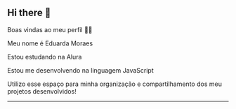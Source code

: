 ## Hi there 👋
Boas vindas ao meu perfil 💙💙

Meu nome é Eduarda Moraes

Estou estudando na Alura

Estou me desenvolvendo na linguagem JavaScript

Utilizo esse espaço para minha organização e compartilhamento dos meu projetos desenvolvidos!
_____________________________________________________________________________________________




<!--
**dudicaM/dudicaM** is a ✨ _special_ ✨ repository because its `README.md` (this file) appears on your GitHub profile.

Here are some ideas to get you started:

- 🔭 I’m currently working on ...
- 🌱 I’m currently learning ...
- 👯 I’m looking to collaborate on ...
- 🤔 I’m looking for help with ...
- 💬 Ask me about ...
- 📫 How to reach me: ...
- 😄 Pronouns: ...
- ⚡ Fun fact: ...


-->
